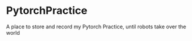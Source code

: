 # PytorchPractice
A place to store and record my Pytorch Practice, until robots take over the world
